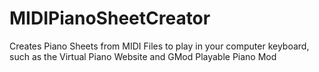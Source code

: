 MIDIPianoSheetCreator
=====================

Creates Piano Sheets from MIDI Files to play in your computer keyboard, such as the Virtual Piano Website and GMod Playable Piano Mod
